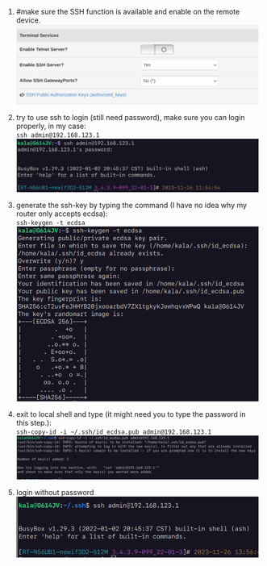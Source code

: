 1. #make sure the SSH function is available and enable on the remote device.\
   ![image](./images/1.png)

2. try to use ssh to login (still need password), make sure you can login properly, in my case:\
   `ssh admin@192.168.123.1`\
   ![image](./images/2.png)

3. generate the ssh-key by typing the command (I have no idea why my router only accepts ecdsa):\
   `ssh-keygen -t ecdsa`\
   ![image](./images/3.png)

4. exit to local shell and type (it might need you to type the password in this step.):\
   `ssh-copy-id -i ~/.ssh/id_ecdsa.pub admin@192.168.123.1`\
   ![image](./images/4.png)

5. login without password\
   ![image](./images/5.png)
